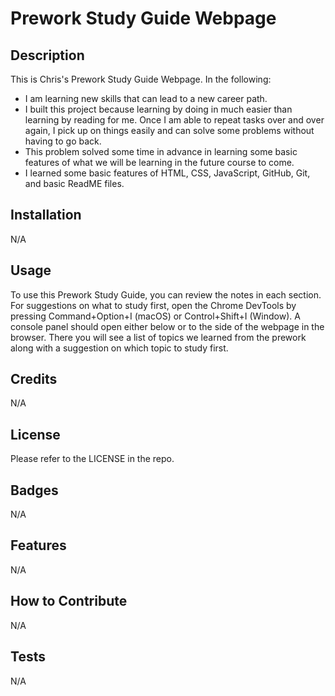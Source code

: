# Prework Study Guide Webpage

## Description

This is Chris's Prework Study Guide Webpage. In the following:

- I am learning new skills that can lead to a new career path.
- I built this project because learning by doing in much easier than learning by reading for me. Once I am able to repeat tasks over and over again, I pick up on things easily and can solve some problems without having to go back.
- This problem solved some time in advance in learning some basic features of what we will be learning in the future course to come.
- I learned some basic features of HTML, CSS, JavaScript, GitHub, Git, and basic ReadME files.

## Installation

N/A

## Usage

To use this Prework Study Guide, you can review the notes in each section. For suggestions on what to study first, open the Chrome DevTools by pressing Command+Option+I (macOS) or Control+Shift+I (Window). A console panel should open either below or to the side of the webpage in the browser. There you will see a list of topics we learned from the prework along with a suggestion on which topic to study first.

## Credits

N/A

## License

Please refer to the LICENSE in the repo.

## Badges

N/A

## Features

N/A

## How to Contribute

N/A

## Tests

N/A

